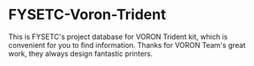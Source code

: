 # FYSETC-Voron-Trident
This is FYSETC's project database for VORON Trident kit, which is convenient for you to find information. Thanks for VORON Team's great work, they always design fantastic printers.
